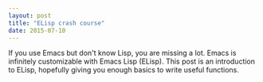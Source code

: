 ```yaml
---
layout: post
title: "ELisp crash course"
date: 2015-07-10
---
```


If you use Emacs but don't know Lisp, you are missing a lot. Emacs is
infinitely customizable with Emacs Lisp (ELisp). This post is an introduction
to ELisp, hopefully giving you enough basics to write useful functions.

